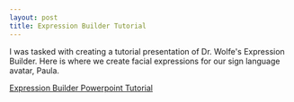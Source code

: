 ```yaml
---
layout: post
title: Expression Builder Tutorial
---
```


I was tasked with creating a tutorial presentation of Dr. Wolfe's Expression Builder. Here is where we create facial expressions for our sign language avatar, Paula. 


[Expression Builder Powerpoint Tutorial](https://depauledu-my.sharepoint.com/:p:/g/personal/nbarneko_depaul_edu/EYr_lwMxmEJDkniGh8DR7toBiOxI12PAAXiR_-olurC1ug?e=7i6YgL)
